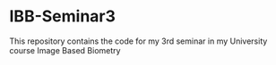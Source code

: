 # IBB-Seminar3
This repository contains the code for my 3rd seminar in my University course Image Based Biometry
